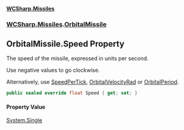 #### [WCSharp\.Missiles](README.md 'README')
### [WCSharp\.Missiles](WCSharp.Missiles.md 'WCSharp\.Missiles').[OrbitalMissile](WCSharp.Missiles.OrbitalMissile.md 'WCSharp\.Missiles\.OrbitalMissile')

## OrbitalMissile\.Speed Property

The speed of the missile, expressed in units per second\.

Use negative values to go clockwise.

Alternatively, use [SpeedPerTick](WCSharp.Missiles.OrbitalMissile.SpeedPerTick.md 'WCSharp\.Missiles\.OrbitalMissile\.SpeedPerTick'), [OrbitalVelocityRad](WCSharp.Missiles.OrbitalMissile.OrbitalVelocityRad.md 'WCSharp\.Missiles\.OrbitalMissile\.OrbitalVelocityRad') or [OrbitalPeriod](WCSharp.Missiles.OrbitalMissile.OrbitalPeriod.md 'WCSharp\.Missiles\.OrbitalMissile\.OrbitalPeriod').

```csharp
public sealed override float Speed { get; set; }
```

#### Property Value
[System\.Single](https://learn.microsoft.com/en-us/dotnet/api/system.single 'System\.Single')